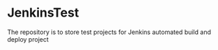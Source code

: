 # JenkinsTest
The repository is to store test projects for Jenkins automated build and deploy project
